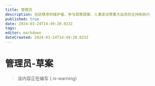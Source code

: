 ```yaml
---
title: 管理员
description: 社区秩序的维护者，参与政策提案、人事变动等重大站务的主持和执行
published: true
date: 2024-03-24T14:49:20.023Z
tags: 
editor: markdown
dateCreated: 2024-03-24T14:49:20.023Z
---
```


# 管理员-草案
> 该内容正在编写
{.is-warning}
